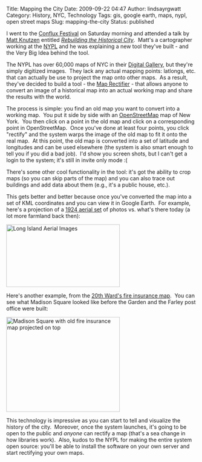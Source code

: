Title: Mapping the City
Date: 2009-09-22 04:47
Author: lindsayrgwatt
Category: History, NYC, Technology
Tags: gis, google earth, maps, nypl, open street maps
Slug: mapping-the-city
Status: published

I went to the [Conflux Festival](http://confluxfestival.org/2009/) on Saturday morning and attended a talk by [Matt Knutzen](http://www.nypl.org/blogs/matt-knutzen) entitled [*Rebuilding the Historical City*](http://confluxfestival.org/2009/events/workshops/matt-knutzen/).  Matt's a cartographer working at the [NYPL](http://www.nypl.org) and he was explaining a new tool they've built - and the Very Big Idea behind the tool.

The NYPL has over 60,000 maps of NYC in their [Digital Gallery](http://digitalgallery.nypl.org/nypldigital/index.cfm), but they're simply digitized images.  They lack any actual mapping points: latlongs, etc. that can actually be use to project the map onto other maps.  As a result, they've decided to build a tool - the [Map Rectifier](http://dev.maps.nypl.org/warper) - that allows anyone to convert an image of a historical map into an actual working map and share the results with the world.

The process is simple: you find an old map you want to convert into a working map.  You put it side by side with an [OpenStreetMap](http://www.openstreetmap.org/) map of New York.  You then click on a point in the old map and click on a corresponding point in OpenStreetMap.  Once you've done at least four points, you click "rectify" and the system warps the image of the old map to fit it onto the real map.  At this point, the old map is converted into a set of latitude and longitudes and can be used elsewhere (the system is also smart enough to tell you if you did a bad job).  I'd show you screen shots, but I can't get a login to the system; it's still in invite only mode :(

There's some other cool functionality in the tool: it's got the ability to crop maps (so you can skip parts of the map) and you can also trace out buildings and add data about them (e.g., it's a public house, etc.).

This gets better and better because once you've converted the map into a set of KML coordinates and you can view it in Google Earth.  For example, here's a projection of a [1924 aerial set](http://dev.maps.nypl.org/warper/mapscans/9338) of photos vs. what's there today (a lot more farmland back then):

[<img src="{static}/images/2009/09/screen-shot-2009-09-22-at-73735-am-300x165.png" title="Long Island Aerial Images" class="alignleft size-medium " width="300" height="165" alt="Long Island Aerial Images" />]({static}/images/2009/09/screen-shot-2009-09-22-at-73735-am.png)

Here's another example, from the [20th Ward's fire insurance map](http://dev.maps.nypl.org/warper/mapscans/11733).  You can see what Madison Square looked like before the Garden and the Farley post office were built:

[<img src="{static}/images/2009/09/screen-shot-2009-09-22-at-74143-am-300x250.png" title="Madison Square with old fire insurance map projected on top" class="alignleft size-medium " width="300" height="250" alt="Madison Square with old fire insurance map projected on top" />]({static}/images/2009/09/screen-shot-2009-09-22-at-74143-am.png)

This technology is impressive as you can start to tell and visualize the history of the city.  Moreover, once the system launches, it's going to be open to the public and *anyone* can rectify a map (that's a sea change in how libraries work).  Also, kudos to the NYPL for making the entire system open source: you'll be able to install the software on your own server and start rectifying your own maps.
